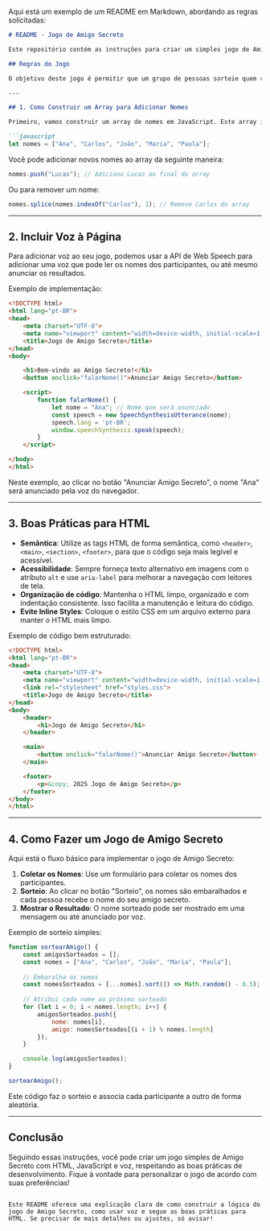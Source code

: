 Aqui está um exemplo de um README em Markdown, abordando as regras solicitadas:

```markdown
# README - Jogo de Amigo Secreto

Este repositório contém as instruções para criar um simples jogo de Amigo Secreto utilizando HTML, JavaScript e boas práticas de desenvolvimento.

## Regras do Jogo

O objetivo deste jogo é permitir que um grupo de pessoas sorteie quem vai tirar quem no Amigo Secreto, sem que ninguém saiba o nome de quem tirou o seu. Aqui estão as instruções para criar a funcionalidade e o front-end básico.

---

## 1. Como Construir um Array para Adicionar Nomes

Primeiro, vamos construir um array de nomes em JavaScript. Este array irá armazenar os nomes das pessoas que estão participando do jogo.

```javascript
let nomes = ["Ana", "Carlos", "João", "Maria", "Paula"];
```

Você pode adicionar novos nomes ao array da seguinte maneira:

```javascript
nomes.push("Lucas"); // Adiciona Lucas ao final do array
```

Ou para remover um nome:

```javascript
nomes.splice(nomes.indexOf("Carlos"), 1); // Remove Carlos do array
```

---

## 2. Incluir Voz à Página

Para adicionar voz ao seu jogo, podemos usar a API de Web Speech para adicionar uma voz que pode ler os nomes dos participantes, ou até mesmo anunciar os resultados.

Exemplo de implementação:

```html
<!DOCTYPE html>
<html lang="pt-BR">
<head>
    <meta charset="UTF-8">
    <meta name="viewport" content="width=device-width, initial-scale=1.0">
    <title>Jogo de Amigo Secreto</title>
</head>
<body>

    <h1>Bem-vindo ao Amigo Secreto!</h1>
    <button onclick="falarNome()">Anunciar Amigo Secreto</button>

    <script>
        function falarNome() {
            let nome = "Ana"; // Nome que será anunciado
            const speech = new SpeechSynthesisUtterance(nome);
            speech.lang = 'pt-BR';
            window.speechSynthesis.speak(speech);
        }
    </script>

</body>
</html>
```

Neste exemplo, ao clicar no botão "Anunciar Amigo Secreto", o nome "Ana" será anunciado pela voz do navegador.

---

## 3. Boas Práticas para HTML

- **Semântica**: Utilize as tags HTML de forma semântica, como `<header>`, `<main>`, `<section>`, `<footer>`, para que o código seja mais legível e acessível.
- **Acessibilidade**: Sempre forneça texto alternativo em imagens com o atributo `alt` e use `aria-label` para melhorar a navegação com leitores de tela.
- **Organização de código**: Mantenha o HTML limpo, organizado e com indentação consistente. Isso facilita a manutenção e leitura do código.
- **Evite Inline Styles**: Coloque o estilo CSS em um arquivo externo para manter o HTML mais limpo.
  
Exemplo de código bem estruturado:

```html
<!DOCTYPE html>
<html lang="pt-BR">
<head>
    <meta charset="UTF-8">
    <meta name="viewport" content="width=device-width, initial-scale=1.0">
    <link rel="stylesheet" href="styles.css">
    <title>Jogo de Amigo Secreto</title>
</head>
<body>
    <header>
        <h1>Jogo de Amigo Secreto</h1>
    </header>

    <main>
        <button onclick="falarNome()">Anunciar Amigo Secreto</button>
    </main>

    <footer>
        <p>&copy; 2025 Jogo de Amigo Secreto</p>
    </footer>
</body>
</html>
```

---

## 4. Como Fazer um Jogo de Amigo Secreto

Aqui está o fluxo básico para implementar o jogo de Amigo Secreto:

1. **Coletar os Nomes**: Use um formulário para coletar os nomes dos participantes.
2. **Sorteio**: Ao clicar no botão "Sorteio", os nomes são embaralhados e cada pessoa recebe o nome do seu amigo secreto.
3. **Mostrar o Resultado**: O nome sorteado pode ser mostrado em uma mensagem ou até anunciado por voz.

Exemplo de sorteio simples:

```javascript
function sortearAmigo() {
    const amigosSorteados = [];
    const nomes = ["Ana", "Carlos", "João", "Maria", "Paula"];
    
    // Embaralha os nomes
    const nomesSorteados = [...nomes].sort(() => Math.random() - 0.5);
    
    // Atribui cada nome ao próximo sorteado
    for (let i = 0; i < nomes.length; i++) {
        amigosSorteados.push({
            nome: nomes[i],
            amigo: nomesSorteados[(i + 1) % nomes.length]
        });
    }

    console.log(amigosSorteados);
}

sortearAmigo();
```

Este código faz o sorteio e associa cada participante a outro de forma aleatória.

---

## Conclusão

Seguindo essas instruções, você pode criar um jogo simples de Amigo Secreto com HTML, JavaScript e voz, respeitando as boas práticas de desenvolvimento. Fique à vontade para personalizar o jogo de acordo com suas preferências!
```

Este README oferece uma explicação clara de como construir a lógica do jogo de Amigo Secreto, como usar voz e segue as boas práticas para HTML. Se precisar de mais detalhes ou ajustes, só avisar!
